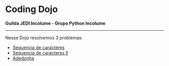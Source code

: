 # Coding Dojo

**Guilda JEDI Incolume - Grupo Python Incolume**

---

Nesse Dojo resolvemos 3 problemas:

- [Sequencia de caracteres](./problema1/README.md)
- [Sequencia de caracteres II](./problema2/README.md)
- [Adedonha](./problema3/README.md)

